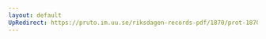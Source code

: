 ```yaml
---
layout: default
UpRedirect: https://pruto.im.uu.se/riksdagen-records-pdf/1870/prot-1870--ak--509/prot-1870--ak--509_033.pdf
---
```

